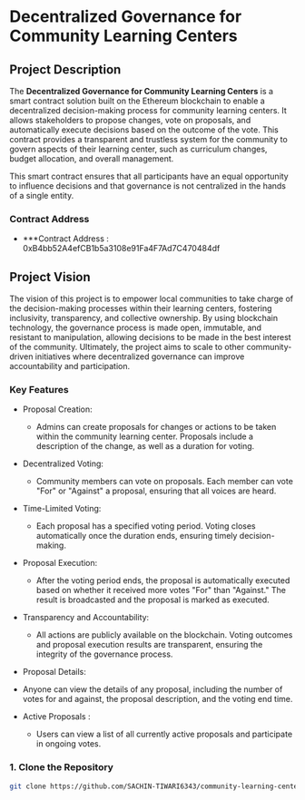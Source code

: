 # Decentralized Governance for Community Learning Centers

## Project Description

The **Decentralized Governance for Community Learning Centers** is a smart contract solution built on the Ethereum blockchain to enable a decentralized decision-making process for community learning centers. It allows stakeholders to propose changes, vote on proposals, and automatically execute decisions based on the outcome of the vote. This contract provides a transparent and trustless system for the community to govern aspects of their learning center, such as curriculum changes, budget allocation, and overall management.

This smart contract ensures that all participants have an equal opportunity to influence decisions and that governance is not centralized in the hands of a single entity.

### Contract Address

- ***Contract Address : 0xB4bb52A4efCB1b5a3108e91Fa4F7Ad7C470484df

## Project Vision

The vision of this project is to empower local communities to take charge of the decision-making processes within their learning centers, fostering inclusivity, transparency, and collective ownership. By using blockchain technology, the governance process is made open, immutable, and resistant to manipulation, allowing decisions to be made in the best interest of the community. Ultimately, the project aims to scale to other community-driven initiatives where decentralized governance can improve accountability and participation.

### Key Features

- Proposal Creation: 
  - Admins can create proposals for changes or actions to be taken within the community learning center. Proposals include a description of the change, as well as a duration for voting.
  
- Decentralized Voting: 
  - Community members can vote on proposals. Each member can vote "For" or "Against" a proposal, ensuring that all voices are heard.
  
- Time-Limited Voting: 
  - Each proposal has a specified voting period. Voting closes automatically once the duration ends, ensuring timely decision-making.
  
- Proposal Execution: 
  - After the voting period ends, the proposal is automatically executed based on whether it received more votes "For" than "Against." The result is broadcasted and the proposal is marked as executed.
  
- Transparency and Accountability: 
  - All actions are publicly available on the blockchain. Voting outcomes and proposal execution results are transparent, ensuring the integrity of the governance process.
  
-  Proposal Details: 
  - Anyone can view the details of any proposal, including the number of votes for and against, the proposal description, and the voting end time.
  
- Active Proposals : 
  - Users can view a list of all currently active proposals and participate in ongoing votes.


### 1. **Clone the Repository**
   ```bash
   git clone https://github.com/SACHIN-TIWARI6343/community-learning-center-governance.git
